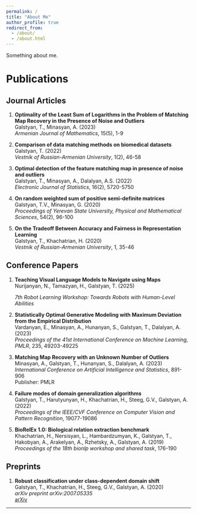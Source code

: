```yaml
---
permalink: /
title: "About Me"
author_profile: true
redirect_from: 
  - /about/
  - /about.html
---
```


Something about me.

# Publications

## Journal Articles

1. **Optimality of the Least Sum of Logarithms in the Problem of Matching Map Recovery in the Presence of Noise and Outliers**  
   Galstyan, T., Minasyan, A. (2023)  
   *Armenian Journal of Mathematics*, 15(5), 1-9  

2. **Comparison of data matching methods on biomedical datasets**  
   Galstyan, T. (2022)  
   *Vestnik of Russian-Armenian University*, 1(2), 46-58  

3. **Optimal detection of the feature matching map in presence of noise and outliers**  
   Galstyan, T., Minasyan, A., Dalalyan, A.S. (2022)  
   *Electronic Journal of Statistics*, 16(2), 5720-5750  

4. **On random weighted sum of positive semi-definite matrices**  
   Galstyan, T.V., Minasyan, G. (2020)  
   *Proceedings of Yerevan State University, Physical and Mathematical Sciences*, 54(2), 96-100  

5. **On the Tradeoff Between Accuracy and Fairness in Representation Learning**  
   Galstyan, T., Khachatrian, H. (2020)  
   *Vestnik of Russian-Armenian University*, 1, 35-46  

## Conference Papers

1. **Teaching Visual Language Models to Navigate using Maps**  
   Nurijanyan, N., Tamazyan, H., Galstyan, T.   (2025)

   *7th Robot Learning Workshop: Towards Robots with Human-Level Abilities*

2. **Statistically Optimal Generative Modeling with Maximum Deviation from the Empirical Distribution**  
   Vardanyan, E., Minasyan, A., Hunanyan, S., Galstyan, T., Dalalyan, A. (2023)  
   *Proceedings of the 41st International Conference on Machine Learning, PMLR*, 235, 49203-49225  

3. **Matching Map Recovery with an Unknown Number of Outliers**  
   Minasyan, A., Galstyan, T., Hunanyan, S., Dalalyan, A. (2023)  
   *International Conference on Artificial Intelligence and Statistics*, 891-906  
   Publisher: PMLR  

4. **Failure modes of domain generalization algorithms**  
   Galstyan, T., Harutyunyan, H., Khachatrian, H., Steeg, G.V., Galstyan, A. (2022)  
   *Proceedings of the IEEE/CVF Conference on Computer Vision and Pattern Recognition*, 19077-19086  

5. **BioRelEx 1.0: Biological relation extraction benchmark**  
   Khachatrian, H., Nersisyan, L., Hambardzumyan, K., Galstyan, T., Hakobyan, A., Arakelyan, A., Rzhetsky, A., Galstyan, A. (2019)  
   *Proceedings of the 18th bionlp workshop and shared task*, 176-190  


## Preprints

1. **Robust classification under class-dependent domain shift**  
   Galstyan, T., Khachatrian, H., Steeg, G.V., Galstyan, A. (2020)  
   *arXiv preprint arXiv:2007.05335*  
   [arXiv](https://arxiv.org/abs/2007.05335)  

---
